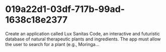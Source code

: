 # 019a22d1-03df-717b-99ad-1638c18e2377
Create an application called Lux Sanitas Code, an interactive and futuristic database of natural therapeutic plants and ingredients. The app must allow the user to search for a plant (e.g., Moringa...
